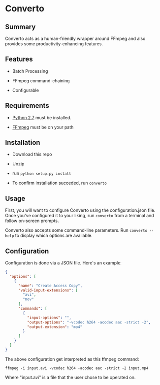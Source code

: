 # Converto

## Summary

Converto acts as a human-friendly wrapper around FFmpeg and also provides some productivity-enhancing features.

## Features

* Batch Processing

* FFmpeg command-chaining

* Configurable


## Requirements

* [Python 2.7](https://www.python.org/) must be installed.

* [FFmpeg](https://ffmpeg.org/) must be on your path

## Installation

* Download this repo

* Unzip

* run `python setup.py install`

* To confirm installation succeded, run `converto`

## Usage

First, you will want to configure Converto using the configuration.json file. Once you've configured it to your liking, run `converto` from a terminal and follow on-screen prompts.

Converto also accepts some command-line parameters. Run `converto --help` to display which options are available.

## Configuration

Configuration is done via a JSON file. Here's an example:

```json
{
  "options": [
    {
      "name": "Create Access Copy",
      "valid-input-extensions": [
        "avi",
        "mov"
      ],
      "commands": [
        {
          "input-options": "",
          "output-options": "-vcodec h264 -acodec aac -strict -2",
          "output-extension": "mp4"
        }
      ]
    }
  ]
}
```

The above configuration get interpreted as this ffmpeg command:

```shell
ffmpeg -i input.avi -vcodec h264 -acodec aac -strict -2 input.mp4
```

Where "input.avi" is a file that the user chose to be operated on.
